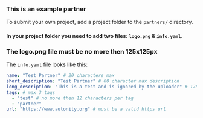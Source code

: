### This is an example partner

To submit your own project, add a project folder to the `partners/` directory.

#### In your project folder you need to add two files: `logo.png` & `info.yaml`.

### The logo.png file must be no more then 125x125px

The `info.yaml` file looks like this:

``` yaml
name: "Test Partner" # 20 characters max
short_description: "Test Partner" # 60 character max description
long_description: "This is a test and is ignored by the uploader" # 175 character max
tags: # max 3 tags
  - "test" # no more then 12 characters per tag
  - "partner"
url: "https://www.autonity.org" # must be a valid https url
```
